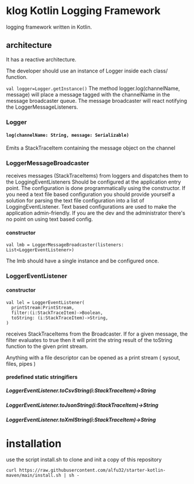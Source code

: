 # klog Kotlin Logging Framework

logging framework written in Kotlin.

## architecture

It has a reactive architecture.

The developer should use an instance of Logger
inside each class/ function.

`val logger=Logger.getInstance()`
The method logger.log(channelName, message) will place a message tagged with the channelName in the message broadcaster queue. The message broadcaster will react notifying the LoggerMessageListeners.

### Logger
#### `log(channelName: String, message: Serializable)`

Emits a StackTraceItem containing the message object on the channel
### LoggerMessageBroadcaster
receives messages (StackTraceItems) from loggers and dispatches them to the LoggingEventListeners
Should be configured at the application entry point.
The configuration is done programmatically using the constructor.
If you need a text file based configuration you should provide yourself a solution for parsing the text file configuration into a list of LoggingEventListener.
Text based configurations are used to make the application admin-friendly.
If you are the dev and the administrator there's no point on using text based config.
#### constructor

`val lmb = LoggerMessageBroadcaster(listeners: List<LoggerEventListener>)`

The lmb should have a single instance and be configured once.

### LoggerEventListener
#### constructor

```
val lel = LoggerEventListener(
  printStream:PrintStream,
  filter:(i:StackTraceItem)->Boolean,
  toString: (i:StackTraceItem)->String,
)
```
receives StackTraceItems from the Broadcaster.
If for a given message, the filter evaluates to true then it will print the string result of the toString function to the given print stream.

Anything with a file descriptor can be opened as a print stream ( sysout, files, pipes )
#### predefined static stringifiers
##### LoggerEventListener.toCsvString(i:StackTraceItem)->String

##### LoggerEventListener.toJsonString(i:StackTraceItem)->String

##### LoggerEventListener.toXmlString(i:StackTraceItem)->String


# installation

use  the script install.sh to clone and init a copy of this repository

`curl https://raw.githubusercontent.com/alfu32/starter-kotlin-maven/main/install.sh | sh -`
